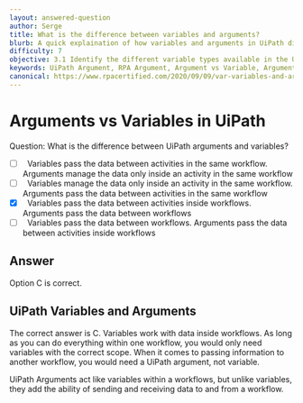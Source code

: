 ```yaml
---
layout: answered-question
author: Serge
title: What is the difference between variables and arguments?
blurb: A quick explaination of how variables and arguments in UiPath differ, and how to choose between the two? 
difficulty: 7
objective: 3.1 Identify the different variable types available in the UiPath Studio Variables panel
keywords: UiPath Argument, RPA Argument, Argument vs Variable, Argument in UiPath Studio, Arguments vs UiPath Activities
canonical: https://www.rpacertified.com/2020/09/09/var-variables-and-argument-differences.html
---
```


<h1>Arguments vs Variables in UiPath</h1>

Question:  What is the difference between UiPath arguments and variables?

 - [ ] &nbsp;  Variables pass the data between activities in the same workflow.  Arguments manage the data only inside an activity in the same workflow
 - [ ] &nbsp;  Variables manage the data only inside an activity in the same workflow.  Arguments pass the data between activities in the same workflow
 - [X] &nbsp;  Variables pass the data between activities inside workflows.  Arguments pass the data between workflows
 - [ ] &nbsp;  Variables pass the data between workflows.  Arguments pass the data between activities inside workflows

## Answer

Option C is correct.

<h2>UiPath Variables and Arguments</h2>

The correct answer is C. Variables work with data inside workflows. As long as you can do everything within one workflow, you would only need variables with the correct scope.  When it comes to passing information to another workflow, you would need a UiPath argument, not variable. 

UiPath Arguments act like variables within a workflows, but unlike variables, they add the ability of sending and receiving data to and from a workflow.

